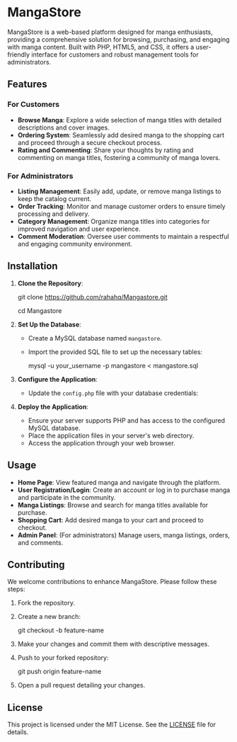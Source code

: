 # MangaStore

MangaStore is a web-based platform designed for manga enthusiasts, providing a comprehensive solution for browsing, purchasing, and engaging with manga content. Built with PHP, HTML5, and CSS, it offers a user-friendly interface for customers and robust management tools for administrators.

## Features

### For Customers

- **Browse Manga**: Explore a wide selection of manga titles with detailed descriptions and cover images.
- **Ordering System**: Seamlessly add desired manga to the shopping cart and proceed through a secure checkout process.
- **Rating and Commenting**: Share your thoughts by rating and commenting on manga titles, fostering a community of manga lovers.

### For Administrators

- **Listing Management**: Easily add, update, or remove manga listings to keep the catalog current.
- **Order Tracking**: Monitor and manage customer orders to ensure timely processing and delivery.
- **Category Management**: Organize manga titles into categories for improved navigation and user experience.
- **Comment Moderation**: Oversee user comments to maintain a respectful and engaging community environment.

## Installation

1. **Clone the Repository**:


   git clone https://github.com/rahahq/Mangastore.git
   
   cd Mangastore


3. **Set Up the Database**:

   - Create a MySQL database named `mangastore`.
   - Import the provided SQL file to set up the necessary tables:

     
     mysql -u your_username -p mangastore < mangastore.sql
    

4. **Configure the Application**:

   - Update the `config.php` file with your database credentials:

   
     <?php
     $dbHost = 'localhost';
     $dbUsername = 'your_username';
     $dbPassword = 'your_password';
     $dbName = 'mangastore';
     ?>
  

5. **Deploy the Application**:

   - Ensure your server supports PHP and has access to the configured MySQL database.
   - Place the application files in your server's web directory.
   - Access the application through your web browser.

## Usage

- **Home Page**: View featured manga and navigate through the platform.
- **User Registration/Login**: Create an account or log in to purchase manga and participate in the community.
- **Manga Listings**: Browse and search for manga titles available for purchase.
- **Shopping Cart**: Add desired manga to your cart and proceed to checkout.
- **Admin Panel**: (For administrators) Manage users, manga listings, orders, and comments.

## Contributing

We welcome contributions to enhance MangaStore. Please follow these steps:

1. Fork the repository.
2. Create a new branch:

   
   git checkout -b feature-name
  

3. Make your changes and commit them with descriptive messages.
4. Push to your forked repository:

   
   git push origin feature-name
  

5. Open a pull request detailing your changes.

## License

This project is licensed under the MIT License. See the [LICENSE](LICENSE) file for details.
